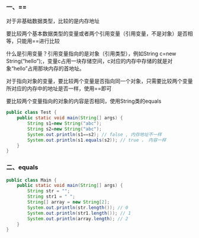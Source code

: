 ### 一、==

对于非基础数据类型，比较的是内存地址

要比较两个基本数据类型的变量或者两个引用变量（引用变量，不是对象）是否相等，只能用==进行比较

什么是引用变量？引用变量指向的是对象（引用类型），例如String c=new String(“hello”);，变量c占用一块存储空间，c对应的内存中存储的就是对象“hello”占用那块内存的首地址。

对于指向对象的变量，要比较两个变量是否指向同一个对象，只需要比较两个变量所对应的内存中的地址是否一样，使用==即可

要比较两个变量指向的对象的内容是否相同，使用String类的equals


```java
public class Test {
    public static void main(String[] args) {
        String s1=new String("abc");
        String s2=new String("abc");
        System.out.println(s1==s2); // false , 内存地址不一样
        System.out.println(s1.equals(s2)); // true ， 内容一样
    }
}
```



### 二、equals



```java
public class Main {
    public static void main(String[] args) {
        String str = "";
        String str1 = " ";
        String[] array = new String[2];
        System.out.println(str.length()); // 0
        System.out.println(str1.length()); // 1
        System.out.println(array.length); // 2
    }
}
```
